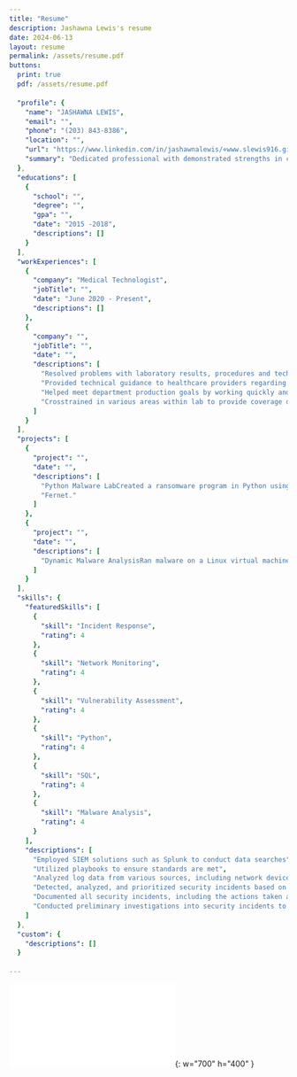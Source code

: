 ```yaml
---
title: "Resume"
description: Jashawna Lewis's resume
date: 2024-06-13
layout: resume
permalink: /assets/resume.pdf
buttons:
  print: true
  pdf: /assets/resume.pdf

  "profile": {
    "name": "JASHAWNA LEWIS",
    "email": "",
    "phone": "(203) 843-8386",
    "location": "",
    "url": "https://www.linkedin.com/in/jashawnalewis/⋄www.slewis916.github.io",
    "summary": "Dedicated professional with demonstrated strengths in customer service, time management and trend tracking. Good at troubleshooting problems and building successful solutions. Excellent verbal and written communicator with strong background cultivating positive relationships and exceeding goals."
  },
  "educations": [
    {
      "school": "",
      "degree": "",
      "gpa": "",
      "date": "2015 -2018",
      "descriptions": []
    }
  ],
  "workExperiences": [
    {
      "company": "Medical Technologist",
      "jobTitle": "",
      "date": "June 2020 - Present",
      "descriptions": []
    },
    {
      "company": "",
      "jobTitle": "",
      "date": "",
      "descriptions": [
        "Resolved problems with laboratory results, procedures and technology by consulting closely with internal and external customers and expertly troubleshooting diverse issues.",
        "Provided technical guidance to healthcare providers regarding appropriate test selection for specific clinical scenarios.",
        "Helped meet department production goals by working quickly and with minimal errors.",
        "Crosstrained in various areas within lab to provide coverage during staff absences or high-volume periods."
      ]
    }
  ],
  "projects": [
    {
      "project": "",
      "date": "",
      "descriptions": [
        "Python Malware LabCreated a ransomware program in Python using the cryptography library in Python called",
        "Fernet."
      ]
    },
    {
      "project": "",
      "date": "",
      "descriptions": [
        "Dynamic Malware AnalysisRan malware on a Linux virtual machine to analyze its activities on the system."
      ]
    }
  ],
  "skills": {
    "featuredSkills": [
      {
        "skill": "Incident Response",
        "rating": 4
      },
      {
        "skill": "Network Monitoring",
        "rating": 4
      },
      {
        "skill": "Vulnerability Assessment",
        "rating": 4
      },
      {
        "skill": "Python",
        "rating": 4
      },
      {
        "skill": "SQL",
        "rating": 4
      },
      {
        "skill": "Malware Analysis",
        "rating": 4
      }
    ],
    "descriptions": [
      "Employed SIEM solutions such as Splunk to conduct data searches",
      "Utilized playbooks to ensure standards are met",
      "Analyzed log data from various sources, including network devices, servers, and applications, to identify anoma- lous behavior, security policy violations, and potential indicators of compromise (IOCs)",
      "Detected, analyzed, and prioritized security incidents based on severity and impact",
      "Documented all security incidents, including the actions taken and the outcomes, in incident reports",
      "Conducted preliminary investigations into security incidents to gather evidence, identify the root cause, and determine the extent of the impact"
    ]
  },
  "custom": {
    "descriptions": []
  }

---
```


![Desktop View](/assets/resume.pdf){: w="700" h="400" }
